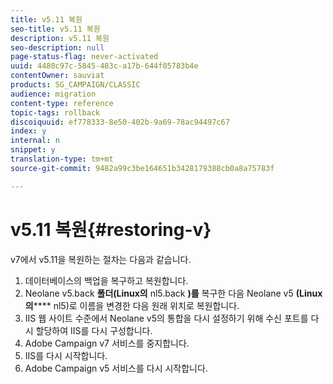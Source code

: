 ```yaml
---
title: v5.11 복원
seo-title: v5.11 복원
description: v5.11 복원
seo-description: null
page-status-flag: never-activated
uuid: 4480c97c-5845-483c-a17b-644f05783b4e
contentOwner: sauviat
products: SG_CAMPAIGN/CLASSIC
audience: migration
content-type: reference
topic-tags: rollback
discoiquuid: ef778333-8e50-402b-9a69-78ac94497c67
index: y
internal: n
snippet: y
translation-type: tm+mt
source-git-commit: 9482a99c3be164651b3428179388cb0a8a75783f

---
```



# v5.11 복원{#restoring-v}

v7에서 v5.11을 복원하는 절차는 다음과 같습니다.

1. 데이터베이스의 백업을 복구하고 복원합니다.
1. Neolane v5.back **폴더(Linux의** nl5.back **)를** 복구한 다음 Neolane v5 **(Linux의****** nl5)로 이름을 변경한 다음 원래 위치로 복원합니다.
1. IIS 웹 사이트 수준에서 Neolane v5의 통합을 다시 설정하기 위해 수신 포트를 다시 할당하여 IIS를 다시 구성합니다.
1. Adobe Campaign v7 서비스를 중지합니다.
1. IIS를 다시 시작합니다.
1. Adobe Campaign v5 서비스를 다시 시작합니다.

